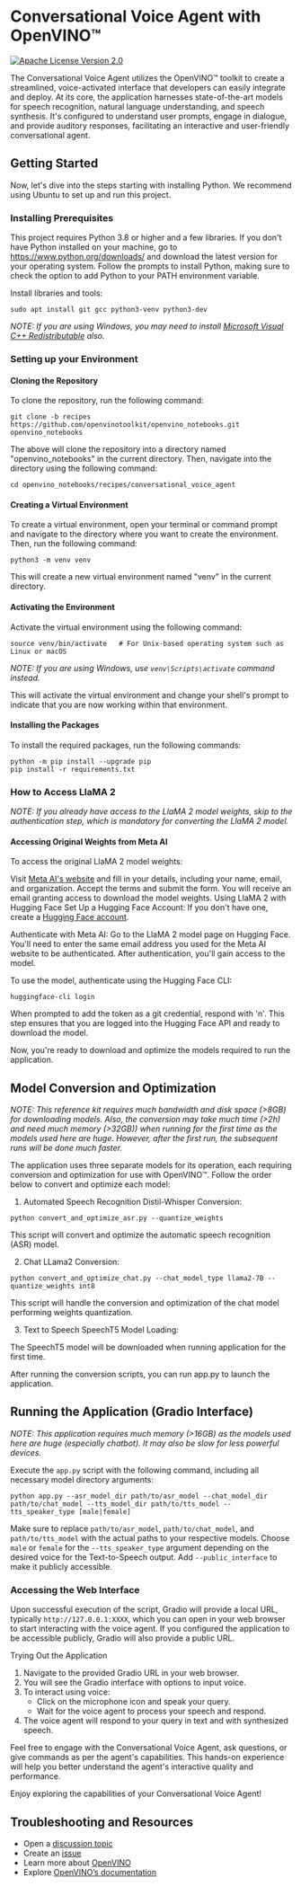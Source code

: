 # Conversational Voice Agent with OpenVINO™

[![Apache License Version 2.0](https://img.shields.io/badge/license-Apache_2.0-green.svg)](https://github.com/openvinotoolkit/openvino_notebooks/blob/main/LICENSE)

The Conversational Voice Agent utilizes the OpenVINO™ toolkit to create a streamlined, voice-activated interface that developers can easily integrate and deploy. At its core, the application harnesses state-of-the-art models for speech recognition, natural language understanding, and speech synthesis. It's configured to understand user prompts, engage in dialogue, and provide auditory responses, facilitating an interactive and user-friendly conversational agent.

## Getting Started

Now, let's dive into the steps starting with installing Python. We recommend using Ubuntu to set up and run this project.

### Installing Prerequisites

This project requires Python 3.8 or higher and a few libraries. If you don't have Python installed on your machine, go to https://www.python.org/downloads/ and download the latest version for your operating system. Follow the prompts to install Python, making sure to check the option to add Python to your PATH environment variable.

Install libraries and tools:

```shell
sudo apt install git gcc python3-venv python3-dev
```

_NOTE: If you are using Windows, you may need to install [Microsoft Visual C++ Redistributable](https://aka.ms/vs/16/release/vc_redist.x64.exe) also._

### Setting up your Environment

#### Cloning the Repository

To clone the repository, run the following command:

```shell
git clone -b recipes https://github.com/openvinotoolkit/openvino_notebooks.git openvino_notebooks
```

The above will clone the repository into a directory named "openvino_notebooks" in the current directory. Then, navigate into the directory using the following command:

```shell
cd openvino_notebooks/recipes/conversational_voice_agent
```

#### Creating a Virtual Environment

To create a virtual environment, open your terminal or command prompt and navigate to the directory where you want to create the environment. Then, run the following command:

```shell
python3 -m venv venv
```
This will create a new virtual environment named "venv" in the current directory.

#### Activating the Environment

Activate the virtual environment using the following command:

```shell
source venv/bin/activate   # For Unix-based operating system such as Linux or macOS
```

_NOTE: If you are using Windows, use `venv\Scripts\activate` command instead._

This will activate the virtual environment and change your shell's prompt to indicate that you are now working within that environment.

#### Installing the Packages

To install the required packages, run the following commands:

```shell
python -m pip install --upgrade pip 
pip install -r requirements.txt
```
### How to Access LlaMA 2

_NOTE: If you already have access to the LlaMA 2 model weights, skip to the authentication step, which is mandatory for converting the LlaMA 2 model._

#### Accessing Original Weights from Meta AI

To access the original LlaMA 2 model weights:

Visit [Meta AI's website](https://ai.meta.com/resources/models-and-libraries/llama-downloads/) and fill in your details, including your name, email, and organization.
Accept the terms and submit the form. You will receive an email granting access to download the model weights.
Using LlaMA 2 with Hugging Face
Set Up a Hugging Face Account: If you don't have one, create a [Hugging Face account](https://huggingface.co/welcome).

Authenticate with Meta AI: Go to the LlaMA 2 model page on Hugging Face. You'll need to enter the same email address you used for the Meta AI website to be authenticated. After authentication, you'll gain access to the model.

To use the model, authenticate using the Hugging Face CLI:

```shell
huggingface-cli login
```
When prompted to add the token as a git credential, respond with 'n'. This step ensures that you are logged into the Hugging Face API and ready to download the model.

Now, you're ready to download and optimize the models required to run the application.

## Model Conversion and Optimization

_NOTE: This reference kit requires much bandwidth and disk space (>8GB) for downloading models. Also, the conversion may take much time (>2h) and need much memory (>32GB)) when running for the first time as the models used here are huge. However, after the first run, the subsequent runs will be done much faster._

The application uses three separate models for its operation, each requiring conversion and optimization for use with OpenVINO™. Follow the order below to convert and optimize each model:

1. Automated Speech Recognition Distil-Whisper Conversion:
```shell
python convert_and_optimize_asr.py --quantize_weights
```
This script will convert and optimize the automatic speech recognition (ASR) model.

2. Chat LLama2 Conversion:
```shell
python convert_and_optimize_chat.py --chat_model_type llama2-7B --quantize_weights int8
```
This script will handle the conversion and optimization of the chat model performing weights quantization. 

3. Text to Speech SpeechT5 Model Loading:

The SpeechT5 model will be downloaded when running application for the first time.

After running the conversion scripts, you can run app.py to launch the application.

## Running the Application (Gradio Interface)

_NOTE: This application requires much memory (>16GB) as the models used here are huge (especially chatbot). It may also be slow for less powerful devices._

Execute the `app.py` script with the following command, including all necessary model directory arguments:
```shell
python app.py --asr_model_dir path/to/asr_model --chat_model_dir path/to/chat_model --tts_model_dir path/to/tts_model --tts_speaker_type [male|female]
```
Make sure to replace `path/to/asr_model`, `path/to/chat_model`, and `path/to/tts_model` with the actual paths to your respective models. Choose `male` or `female` for the `--tts_speaker_type` argument depending on the desired voice for the Text-to-Speech output. Add `--public_interface` to make it publicly accessible.

### Accessing the Web Interface
Upon successful execution of the script, Gradio will provide a local URL, typically `http://127.0.0.1:XXXX`, which you can open in your web browser to start interacting with the voice agent. If you configured the application to be accessible publicly, Gradio will also provide a public URL.

Trying Out the Application
1. Navigate to the provided Gradio URL in your web browser.
2. You will see the Gradio interface with options to input voice.
3. To interact using voice:
    - Click on the microphone icon and speak your query.
    - Wait for the voice agent to process your speech and respond.
4. The voice agent will respond to your query in text and with synthesized speech.

Feel free to engage with the Conversational Voice Agent, ask questions, or give commands as per the agent's capabilities. This hands-on experience will help you better understand the agent's interactive quality and performance.

Enjoy exploring the capabilities of your Conversational Voice Agent!

## Troubleshooting and Resources
- Open a [discussion topic](https://github.com/openvinotoolkit/openvino_notebooks/discussions)
- Create an [issue](https://github.com/openvinotoolkit/openvino_notebooks/issues)
- Learn more about [OpenVINO](https://www.intel.com/content/www/us/en/developer/tools/openvino-toolkit/overview.html)
- Explore [OpenVINO’s documentation](https://docs.openvino.ai/2023.0/home.html)
